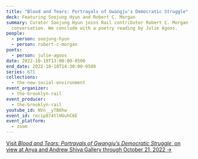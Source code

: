 ```yaml
---
title: "Blood and Tears: Portrayals of Gwangju's Democratic Struggle"
deck: Featuring Soojung Hyun and Robert C. Morgan
summary: Curator Soojung Hyun joins Rail contributor Robert C. Morgan for a
  conversation. We conclude with a poetry reading by Julie Agoos.
people:
  - person: soojung-hyun
  - person: robert-c-morgan
poets:
  - person: julie-agoos
date: 2022-10-18T13:00:00-0500
end_date: 2022-10-18T14:30:00-0500
series: 671
collections:
  - the-new-social-environment
event_organizer:
  - the-brooklyn-rail
event_producer:
  - the-brooklyn-rail
youtube_id: NVn__yTB6hw
event_id: recip874tlHUuhC6E
event_platform:
  - zoom
---
```

[V﻿isit *Blood and Tears: Portrayals of Gwangju's Democratic Struggle*, on view at Anya and Andrew Shiva Gallery through October 21, 2022 →](https://shivagallery.org/featured_item/blood-and-tears-portrayals-of-gwangjus-democratic-struggle/)